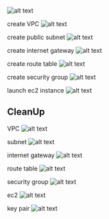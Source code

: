 ![alt text](image-7.png)


create VPC
![alt text](image-1.png)


create public subnet
![alt text](image-2.png)


create internet gateway
![alt text](image-3.png)


create route table
![alt text](image-4.png)

create security group
![alt text](image-5.png)



launch ec2 instance
![alt text](image-6.png)



## CleanUp
VPC
![alt text](image-14.png)

subnet
![alt text](image-13.png)

internet gateway
![alt text](image-12.png)

route table
![alt text](image-11.png)

security group
![alt text](image-10.png)

ec2
![alt text](image-9.png)

key pair
![alt text](image-8.png)